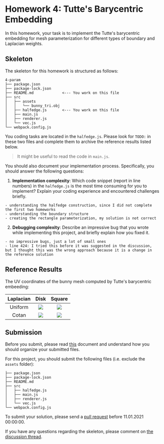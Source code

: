 # Homework 4: Tutte's Barycentric Embedding

In this homework, your task is to implement the Tutte's barycentric embedding
for mesh parameterization for different types of boundary and Laplacian weights.

## Skeleton

The skeleton for this homework is structured as follows:

```
4-param
├── package.json
├── package-lock.json
├── README.md             <--- You work on this file
├── src
│   ├── assets
│   │   └── bunny_tri.obj
│   ├── halfedge.js       <--- You work on this file
│   ├── main.js
│   ├── renderer.js
│   └── vec.js
└── webpack.config.js
```

You coding tasks are located in the `halfedge.js`.
Please look for `TODO:` in these two files and complete them to archive
the reference results listed below.

> It might be useful to read the code in `main.js`.

You should also document your implementation process. Specifically, you
should answer the following questions:

1. **Implementation complexity**: Which code snippet (report in line numbers) in the `halfedge.js` is the most time consuming for you to implement? Explain your coding experience and encountered challenges briefly.

```
- understanding the halfedge construction, since I did not complete the first two homeworks
- understanding the boundary structure
- creating the rectangle parameterization, my solution is not correct
```

2. **Debugging complexity**: Describe an impressive bug that you wrote while implementing this project, and briefly explain how you fixed it.

```
- no impressive bugs, just a lot of small ones
- line 424: I tried this before it was suggested in the discussion, but I thought this was the wrong approach because it is a change in the reference solution
```

## Reference Results

The UV coordinates of the bunny mesh computed by Tutte's barycentric embeeding:

|Laplacian|Disk|Square|
|:--:|:--:|:--:|
|Uniform|![](./references/uniform-disk.png)|![](./references/uniform-rect.png)|
|Cotan|![](./references/cotan-disk.png)|![](./references/cotan-rect.png)|

## Submission

Before you submit, please read [this](../README.md) document and understand
how you should organize your submitted files.

For this project, you should submit the following files (i.e. exclude the `assets` folder):

```
├── package.json
├── package-lock.json
├── README.md
├── src
│   ├── halfedge.js
│   ├── main.js
│   ├── renderer.js
│   └── vec.js
└── webpack.config.js
```

To submit your solution, please send a [pull request](https://github.com/mimuc/gp-ws2021/pulls) before 11.01.2021 00:00:00.

If you have any questions regarding the skeleton, please comment on [the discussion thread](https://github.com/mimuc/gp/discussions/4).